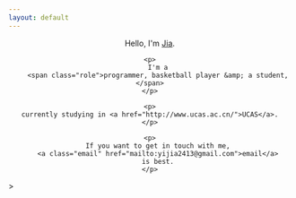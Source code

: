 ```yaml
---
layout: default
---
```


<center>
    <p>
        Hello,
        I'm
        <a href="http://yijia.ws/" class="fn url">Jia</a>.
    </p>

    <p>
        I'm a
        <span class="role">programmer, basketball player &amp; a student, </span>
    </p>

    <p>
    currently studying in <a href="http://www.ucas.ac.cn/">UCAS</a>.
    </p>

    <p>
        If you want to get in touch with me,
        <a class="email" href="mailto:yijia2413@gmail.com">email</a>
        is best.
    </p>
</center>>